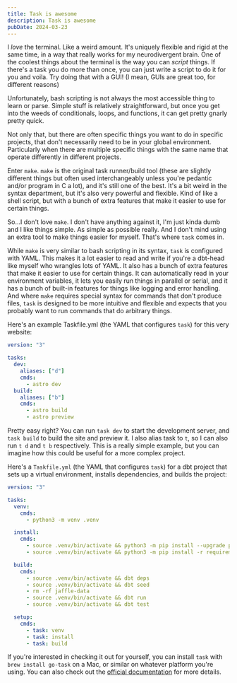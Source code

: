 ```yaml
---
title: Task is awesome
description: Task is awesome
pubDate: 2024-03-23
---
```


I _love_ the terminal. Like a weird amount. It's uniquely flexible and rigid at the same time, in a way that really works for my neurodivergent brain. One of the coolest things about the terminal is the way you can _script_ things. If there's a task you do more than once, you can just write a script to do it for you and voila. Try doing that with a GUI! (I mean, GUIs are great too, for different reasons)

Unfortunately, bash scripting is not always the most accessible thing to learn or parse. Simple stuff is relatively straightforward, but once you get into the weeds of conditionals, loops, and functions, it can get pretty gnarly pretty quick.

Not only that, but there are often specific things you want to do in specific projects, that don't necessarily need to be in your global environment. Particularly when there are multiple specific things with the same name that operate differently in different projects.

Enter `make`. `make` is the original task runner/build tool (these are slightly different things but often used interchangeably unless you're pedantic and/or program in C a lot), and it's still one of the best. It's a bit weird in the syntax department, but it's also very powerful and flexible. Kind of like a shell script, but with a bunch of extra features that make it easier to use for certain things.

So...I don't love `make`. I don't have anything against it, I'm just kinda dumb and I like things simple. As simple as possible really. And I don't mind using an extra tool to make things easier for myself. That's where `task` comes in.

While `make` is very similar to bash scripting in its syntax, `task` is configured with YAML. This makes it a lot easier to read and write if you're a dbt-head like myself who wrangles lots of YAML. It also has a bunch of extra features that make it easier to use for certain things. It can automatically read in your environment variables, it lets you easily run things in parallel or serial, and it has a bunch of built-in features for things like logging and error handling. And where `make` requires special syntax for commands that don't produce files, `task` is designed to be more intuitive and flexible and expects that you probably want to run commands that do arbitrary things.

Here's an example Taskfile.yml (the YAML that configures `task`) for this very website:

```yaml
version: "3"

tasks:
  dev:
    aliases: ["d"]
    cmds:
      - astro dev
  build:
    aliases: ["b"]
    cmds:
      - astro build
      - astro preview
```

Pretty easy right? You can run `task dev` to start the development server, and `task build` to build the site and preview it. I also alias task to `t`, so I can also run `t d` and `t b` respectively. This is a really simple example, but you can imagine how this could be useful for a more complex project.

Here's a `Taskfile.yml` (the YAML that configures `task`) for a dbt project that sets up a virtual environment, installs dependencies, and builds the project:

```yaml
version: "3"

tasks:
  venv:
    cmds:
      - python3 -m venv .venv

  install:
    cmds:
      - source .venv/bin/activate && python3 -m pip install --upgrade pip
      - source .venv/bin/activate && python3 -m pip install -r requirements.txt --progress-bar off

  build:
    cmds:
      - source .venv/bin/activate && dbt deps
      - source .venv/bin/activate && dbt seed
      - rm -rf jaffle-data
      - source .venv/bin/activate && dbt run
      - source .venv/bin/activate && dbt test

  setup:
    cmds:
      - task: venv
      - task: install
      - task: build
```

If you're interested in checking it out for yourself, you can install `task` with `brew install go-task` on a Mac, or similar on whatever platform you're using. You can also check out the [official documentation](https://taskfile.dev/#/) for more details.
